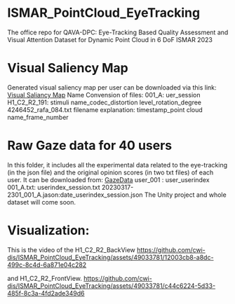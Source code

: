 # ISMAR_PointCloud_EyeTracking
The office repo for QAVA-DPC: Eye-Tracking Based Quality Assessment and Visual Attention Dataset for Dynamic Point Cloud in 6 DoF ISMAR 2023
# Visual Saliency Map 
Generated visual saliency map per user can be downloaded via this link: [Visual Saliancy Map](https://zenodo.org/records/10996417)
Name Convension of files:
001_A: uer_session  
H1_C2_R2_191: stimuli name_codec_distortion level_rotation_degree  
4246452_rafa_084.txt filename explanation: timestamp_point cloud name_frame_number  
# Raw Gaze data for 40 users
In this folder, it includes all the experimental data related to the eye-tracking (in the json file) and the original opinion scores (in two txt files) of each user. It can be downloaded from: [GazeData](https://zenodo.org/records/10996417)
user_001 : user_userindex
001_A.txt: userindex_session.txt
20230317-2301_001_A.jason:date_userindex_session.json
The Unity project and whole dataset will come soon.

# Visualization:
This is the video of the H1_C2_R2_BackView 
https://github.com/cwi-dis/ISMAR_PointCloud_EyeTracking/assets/49033781/12003cb8-a8dc-499c-8c4d-6a871e04c282


and H1_C2_R2_FrontView.
https://github.com/cwi-dis/ISMAR_PointCloud_EyeTracking/assets/49033781/c44c6224-5d33-485f-8c3a-4fd2ade349d6

